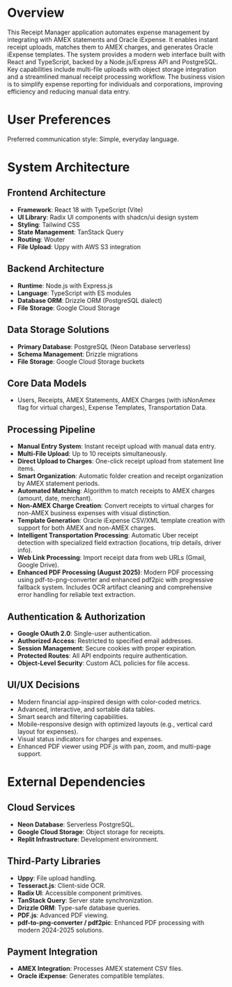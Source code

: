 # Overview

This Receipt Manager application automates expense management by integrating with AMEX statements and Oracle iExpense. It enables instant receipt uploads, matches them to AMEX charges, and generates Oracle iExpense templates. The system provides a modern web interface built with React and TypeScript, backed by a Node.js/Express API and PostgreSQL. Key capabilities include multi-file uploads with object storage integration and a streamlined manual receipt processing workflow. The business vision is to simplify expense reporting for individuals and corporations, improving efficiency and reducing manual data entry.

# User Preferences

Preferred communication style: Simple, everyday language.

# System Architecture

## Frontend Architecture
- **Framework**: React 18 with TypeScript (Vite)
- **UI Library**: Radix UI components with shadcn/ui design system
- **Styling**: Tailwind CSS
- **State Management**: TanStack Query
- **Routing**: Wouter
- **File Upload**: Uppy with AWS S3 integration

## Backend Architecture
- **Runtime**: Node.js with Express.js
- **Language**: TypeScript with ES modules
- **Database ORM**: Drizzle ORM (PostgreSQL dialect)
- **File Storage**: Google Cloud Storage

## Data Storage Solutions
- **Primary Database**: PostgreSQL (Neon Database serverless)
- **Schema Management**: Drizzle migrations
- **File Storage**: Google Cloud Storage buckets

## Core Data Models
- Users, Receipts, AMEX Statements, AMEX Charges (with isNonAmex flag for virtual charges), Expense Templates, Transportation Data.

## Processing Pipeline
- **Manual Entry System**: Instant receipt upload with manual data entry.
- **Multi-File Upload**: Up to 10 receipts simultaneously.
- **Direct Upload to Charges**: One-click receipt upload from statement line items.
- **Smart Organization**: Automatic folder creation and receipt organization by AMEX statement periods.
- **Automated Matching**: Algorithm to match receipts to AMEX charges (amount, date, merchant).
- **Non-AMEX Charge Creation**: Convert receipts to virtual charges for non-AMEX business expenses with visual distinction.
- **Template Generation**: Oracle iExpense CSV/XML template creation with support for both AMEX and non-AMEX charges.
- **Intelligent Transportation Processing**: Automatic Uber receipt detection with specialized field extraction (locations, trip details, driver info).
- **Web Link Processing**: Import receipt data from web URLs (Gmail, Google Drive).
- **Enhanced PDF Processing (August 2025)**: Modern PDF processing using pdf-to-png-converter and enhanced pdf2pic with progressive fallback system. Includes OCR artifact cleaning and comprehensive error handling for reliable text extraction.

## Authentication & Authorization
- **Google OAuth 2.0**: Single-user authentication.
- **Authorized Access**: Restricted to specified email addresses.
- **Session Management**: Secure cookies with proper expiration.
- **Protected Routes**: All API endpoints require authentication.
- **Object-Level Security**: Custom ACL policies for file access.

## UI/UX Decisions
- Modern financial app-inspired design with color-coded metrics.
- Advanced, interactive, and sortable data tables.
- Smart search and filtering capabilities.
- Mobile-responsive design with optimized layouts (e.g., vertical card layout for expenses).
- Visual status indicators for charges and expenses.
- Enhanced PDF viewer using PDF.js with pan, zoom, and multi-page support.

# External Dependencies

## Cloud Services
- **Neon Database**: Serverless PostgreSQL.
- **Google Cloud Storage**: Object storage for receipts.
- **Replit Infrastructure**: Development environment.

## Third-Party Libraries
- **Uppy**: File upload handling.
- **Tesseract.js**: Client-side OCR.
- **Radix UI**: Accessible component primitives.
- **TanStack Query**: Server state synchronization.
- **Drizzle ORM**: Type-safe database queries.
- **PDF.js**: Advanced PDF viewing.
- **pdf-to-png-converter / pdf2pic**: Enhanced PDF processing with modern 2024-2025 solutions.

## Payment Integration
- **AMEX Integration**: Processes AMEX statement CSV files.
- **Oracle iExpense**: Generates compatible templates.